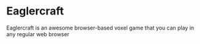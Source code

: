 # Eaglercraft
Eaglercraft is an awesome browser-based voxel game that you can play in any regular web browser
